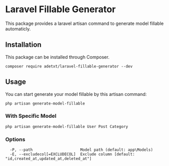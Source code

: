 # Laravel Fillable Generator

This package provides a laravel artisan command to generate model fillable automaticly.

## Installation

This package can be installed through Composer.
```
composer require adetxt/laravel-fillable-generator --dev
```

## Usage

You can start generate your model fillable by this artisan command:
```
php artisan generate-model-fillable
```

### With Specific Model
```
php artisan generate-model-fillable User Post Category
```

### Options
```
  -P, --path                     Model path (default: app\Models)
  -E, --excludecol[=EXCLUDECOL]  Exclude column [default: "id,created_at,updated_at,deleted_at"]
```

